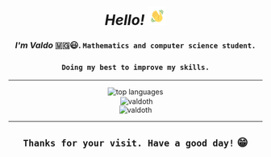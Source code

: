 <h1 align="center"><em>Hello!</em> <img src="assets/wave.gif" alt="hand wave" width="36" height="36"></h1>
<h3 align="center"><b><em>I'm Valdo</em></b> 🇲🇬️😃️. <code>Mathematics and computer science student.</code></h3>
<h3 align="center"><code>Doing my best to improve my skills.</code></h3>
<hr>
    <div>
        <div align="center"><img src="https://github-readme-stats.vercel.app/api/top-langs/?username=valdoth&theme=tokyonight&layout=compact&langs_count=5" alt="top languages"></div>
            <div align="center">&nbsp;<img align="center" src="https://github-readme-stats.vercel.app/api?username=valdoth&show_icons=true&locale=en" alt="valdoth" /></div>
        <div align="center"> <img src="https://komarev.com/ghpvc/?username=valdoth&label=Profile%20views&color=0e75b6&style=flat" alt="valdoth" /> </div>
    </div>
<hr>

<h2 align="center"><code>Thanks for your visit. Have a good day!</code> 😁️</h1>
